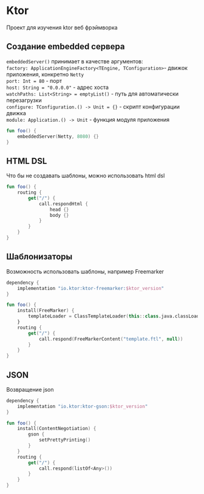 # Ktor
Проект для изучения ktor веб фрэймворка

## Создание embedded сервера

`embeddedServer()` принимает в качестве аргументов: <br>
`factory: ApplicationEngineFactory<TEngine, TConfiguration>`- движок приложения, конкретно `Netty`<br>
`port: Int = 80` - порт <br>
`host: String = "0.0.0.0"` - адрес хоста <br>
`watchPaths: List<String> = emptyList()` - путь для автоматически перезагрузки <br>
`configure: TConfiguration.() -> Unit = {}` - скрипт конфигурации движка <br>
`module: Application.() -> Unit` - функция модуля приложения
```kotlin
fun foo() {
    embeddedServer(Netty, 8080) {}
}
```

## HTML DSL

Что бы не создавать шаблоны, можно использовать html dsl
```kotlin
fun foo() {
    routing {
        get("/") {
            call.respondHtml {
                head {}
                body {}
            }
        }       
    }
}
```

## Шаблонизаторы
Возможность использовать шаблоны, например Freemarker

```groovy
dependency {
    implementation "io.ktor:ktor-freemarker:$ktor_version"
}
```

```kotlin
fun foo() {
    install(FreeMarker) {
        templateLoader = ClassTemplateLoader(this::class.java.classLoader, "templates")
    }
    routing {
        get("/") {
            call.respond(FreeMarkerContent("template.ftl", null))
        }
    }
}
```

## JSON
Возвращение json

```groovy
dependency {
    implementation "io.ktor:ktor-gson:$ktor_version"
}
```

```kotlin
fun foo() {
    install(ContentNegotiation) {
        gson {
            setPrettyPrinting()
        }
    }
    routing {
        get("/") {
            call.respond(listOf<Any>())
        }
    }
}
```